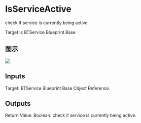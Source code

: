 # IsServiceActive

check if service is currently being active

Target is BTService Blueprint Base

## 图示

![]($-20221218-17453962.png)

## Inputs

Target: BTService Blueprint Base Object Reference.  

## Outputs

Return Value: Boolean. check if service is currently being active.

